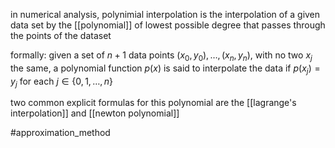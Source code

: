 in numerical analysis, polynimial interpolation is the interpolation of a given data set by the [[polynomial]] of lowest possible degree that passes through the points of the dataset

formally:
given a set of $n+1$ data points $(x_0,y_0),\ldots,(x_n,y_n)$, with no two $x_j$ the same, a polynomial function $p(x)$ is said to interpolate the data if $p(x_j)=y_j$ for each $j\in \{0,1,\ldots ,n\}$

two common explicit formulas for this polynomial are the [[lagrange's interpolation]] and [[newton polynomial]]

#approximation_method